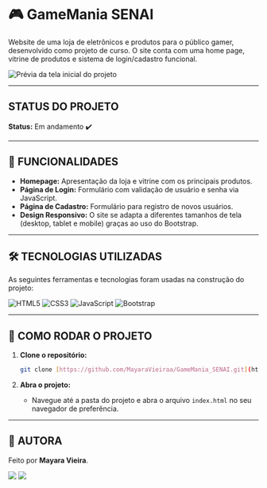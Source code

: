 # 🎮 GameMania SENAI

Website de uma loja de eletrônicos e produtos para o público gamer, desenvolvido como projeto de curso. O site conta com uma home page, vitrine de produtos e sistema de login/cadastro funcional.

![Prévia da tela inicial do projeto](https://i.imgur.com/7bLgJzC.png)

---

##  STATUS DO PROJETO

**Status:** Em andamento ✔️

---

## 🚀 FUNCIONALIDADES

* **Homepage:** Apresentação da loja e vitrine com os principais produtos.
* **Página de Login:** Formulário com validação de usuário e senha via JavaScript.
* **Página de Cadastro:** Formulário para registro de novos usuários.
* **Design Responsivo:** O site se adapta a diferentes tamanhos de tela (desktop, tablet e mobile) graças ao uso do Bootstrap.

---

## 🛠️ TECNOLOGIAS UTILIZADAS

As seguintes ferramentas e tecnologias foram usadas na construção do projeto:

![HTML5](https://img.shields.io/badge/HTML5-E34F26?style=for-the-badge&logo=html5&logoColor=white)
![CSS3](https://img.shields.io/badge/CSS3-1572B6?style=for-the-badge&logo=css3&logoColor=white)
![JavaScript](https://img.shields.io/badge/JavaScript-F7DF1E?style=for-the-badge&logo=javascript&logoColor=black)
![Bootstrap](https://img.shields.io/badge/Bootstrap-563D7C?style=for-the-badge&logo=bootstrap&logoColor=white)

---

## 📁 COMO RODAR O PROJETO

1.  **Clone o repositório:**
    ```bash
    git clone [https://github.com/MayaraVieiraa/GameMania_SENAI.git](https://github.com/MayaraVieiraa/GameMania_SENAI.git)
    ```

2.  **Abra o projeto:**
    * Navegue até a pasta do projeto e abra o arquivo `index.html` no seu navegador de preferência.

---

## 👤 AUTORA

Feito por **Mayara Vieira**.

[<img src="https://img.shields.io/badge/linkedin-%230077B5.svg?&style=for-the-badge&logo=linkedin&logoColor=white" />](https://www.linkedin.com/in/mayara-vieira-00259926b/)
[<img src="https://img.shields.io/badge/github-%23121011.svg?&style=for-the-badge&logo=github&logoColor=white" />](https://github.com/MayaraVieiraa)
